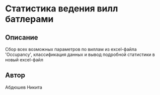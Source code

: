 # Статистика ведения вилл батлерами

## Описание

Сбор всех возможных параметров по виллам из excel-файла 'Occupancy', классификация данных и вывод подробной статистики в новый
excel-файл 

## Автор

Абдюшев Никита